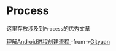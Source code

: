 # Process 

这里存放涉及到`Process`的优秀文章  




[理解Android进程创建流程
](http://gityuan.com/2016/03/26/app-process-create/) -from->[Gityuan](http://gityuan.com/)  

